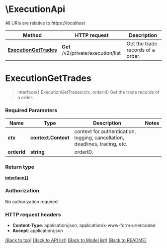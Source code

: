 # \ExecutionApi

All URIs are relative to *https://localhost*

Method | HTTP request | Description
------------- | ------------- | -------------
[**ExecutionGetTrades**](ExecutionApi.md#ExecutionGetTrades) | **Get** /v2/private/execution/list | Get the trade records of a order.


# **ExecutionGetTrades**
> interface{} ExecutionGetTrades(ctx, orderId)
Get the trade records of a order.

### Required Parameters

Name | Type | Description  | Notes
------------- | ------------- | ------------- | -------------
 **ctx** | **context.Context** | context for authentication, logging, cancellation, deadlines, tracing, etc.
  **orderId** | **string**| orderID. | 

### Return type

[**interface{}**](interface{}.md)

### Authorization

No authorization required

### HTTP request headers

 - **Content-Type**: application/json, application/x-www-form-urlencoded
 - **Accept**: application/json

[[Back to top]](#) [[Back to API list]](../README.md#documentation-for-api-endpoints) [[Back to Model list]](../README.md#documentation-for-models) [[Back to README]](../README.md)

